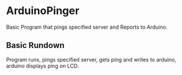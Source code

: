 # ArduinoPinger
Basic Program that pings specified server and Reports to Arduino.

## Basic Rundown
Program runs, pings specified server, gets ping and writes to arduino, arduino displays ping on LCD.
